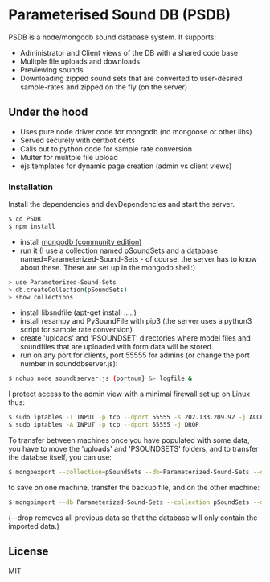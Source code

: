 # Parameterised Sound DB (PSDB)
PSDB is a node/mongodb sound database system. It supports: 
  - Administrator and Client views of the DB with a shared code base
  - Mulitple file uploads and downloads
  - Previewing sounds
  - Downloading zipped sound sets that are converted to user-desired sample-rates and zipped on the fly (on the server)

## Under the hood
  - Uses pure node driver code for mongodb (no mongoose or other libs)
  - Served securely with certbot certs
  - Calls out to python code for sample rate conversion
  - Multer for mulitple file upload
  - ejs templates for dynamic page creation (admin vs client views)

### Installation
Install the dependencies and devDependencies and start the server.
```sh
$ cd PSDB
$ npm install 
```
  - install [mongodb (community edition)](https://docs.mongodb.com/manual/administration/install-community/)
  - run it (I use a collection named pSoundSets and a database named=Parameterized-Sound-Sets - of course, the server has to know about these. These are set up in the mongodb shell:)
```sh
> use Parameterized-Sound-Sets 
> db.createCollection(pSoundSets)
> show collections
```
  - install libsndfile (apt-get install .....) 
  - install resampy and PySoundFile with pip3 (the server uses a python3 script for sample rate conversion)
  - create 'uploads' and 'PSOUNDSET' directories where model files and soundfiles that are uploaded with form data will be stored. 
  - run on any port for clients, port 55555 for admins (or change the port number in sounddbserver.js):
```sh
$ nohup node soundbserver.js (portnum} &> logfile &
```

I protect access to the admin view with a minimal firewall set up on Linux thus:
```sh
$ sudo iptables -I INPUT -p tcp --dport 55555 -s 202.133.209.92 -j ACCEPT 
$ sudo iptables -A INPUT -p tcp --dport 55555 -j DROP
```
To transfer between machines once you have populated with some data, you have to move the 'uploads' and 'PSOUNDSETS' folders, and to transfer the databse itself, you can use:
```sh
$ mongoexport --collection=pSoundSets --db=Parameterized-Sound-Sets --out=BK/pSoundSets.json
```
to save on one machine, transfer the backup file, and on the other machine:
```sh
$ mongoimport --db Parameterized-Sound-Sets --collection pSoundSets --drop --file BK/pSoundSets.json
```
(--drop removes all previous data so that the database will only contain the imported data.)

License
----

MIT
